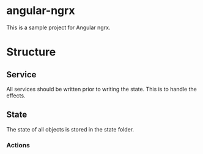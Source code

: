 # angular-ngrx
This is a sample project for Angular ngrx.

# Structure
## Service
All services should be written prior to writing the state.  This is to handle the effects.

## State
The state of all objects is stored in the state folder.

### Actions


